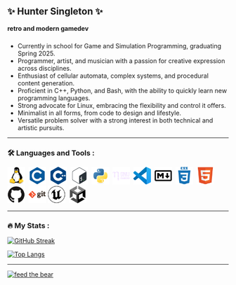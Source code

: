 ## ✨ Hunter Singleton ✨

**retro and modern gamedev**

### <About me>

- Currently in school for Game and Simulation Programming, graduating Spring 2025.
- Programmer, artist, and musician with a passion for creative expression across disciplines.
- Enthusiast of cellular automata, complex systems, and procedural content generation.
- Proficient in C++, Python, and Bash, with the ability to quickly learn new programming languages.
- Strong advocate for Linux, embracing the flexibility and control it offers.
- Minimalist in all forms, from code to design and lifestyle.
- Versatile problem solver with a strong interest in both technical and artistic pursuits.
  
---

### :hammer_and_wrench: Languages and Tools :
<div>
  <img src="https://github.com/devicons/devicon/blob/master/icons/linux/linux-original.svg"  title="linux" alt="linux" width="40" height="40"/>&nbsp;
 <img src="https://github.com/devicons/devicon/blob/master/icons/c/c-plain.svg"  title="C" alt="C" width="40" height="40"/>&nbsp;
  <img src="https://github.com/devicons/devicon/blob/master/icons/cplusplus/cplusplus-plain.svg"  title="Cplusplus" alt="Cpluslpus" width="40" height="40"/>&nbsp;
  <img src="https://github.com/devicons/devicon/blob/master/icons/bash/bash-original.svg"  title="bash" alt="bash" width="40" height="40"/>&nbsp;
  <img src="https://github.com/devicons/devicon/blob/master/icons/python/python-original.svg"  title="python" alt="python" width="40" height="40"/>&nbsp;
  <img src="https://github.com/devicons/devicon/blob/master/icons/nano/nano-original-wordmark.svg"  title="nano" alt="nano" width="40" height="40"/>&nbsp;
  <img src="https://github.com/devicons/devicon/blob/master/icons/vscode/vscode-original.svg"  title="vscode" alt="vscode" width="40" height="40"/>&nbsp;
  <img src="https://github.com/devicons/devicon/blob/master/icons/markdown/markdown-original.svg"  title="markdown" alt="markdown" width="40" height="40"/>&nbsp;
  <img src="https://github.com/devicons/devicon/blob/master/icons/css3/css3-plain-wordmark.svg"  title="CSS3" alt="CSS" width="40" height="40"/>&nbsp;
  <img src="https://github.com/devicons/devicon/blob/master/icons/html5/html5-original.svg" title="HTML5" alt="HTML" width="40" height="40"/>&nbsp;
  <img src="https://github.com/devicons/devicon/blob/master/icons/github/github-original.svg"  title="github" alt="github" width="40" height="40"/>&nbsp;
  <img src="https://github.com/devicons/devicon/blob/master/icons/git/git-original-wordmark.svg" title="Git" **alt="Git" width="40" height="40"/>
   <img src="https://github.com/devicons/devicon/blob/master/icons/unrealengine/unrealengine-original.svg"  title="unreal" alt="unreal" width="40" height="40"/>&nbsp;
   <img src="https://github.com/devicons/devicon/blob/master/icons/unity/unity-original.svg"  title="unity" alt="unity" width="40" height="40"/>&nbsp;
</div>




  ---
 
    
### :fire: My Stats :
[![GitHub Streak](http://github-readme-streak-stats.herokuapp.com?user=bearmade&theme=dark&background=000000)](https://git.io/streak-stats)

[![Top Langs](https://github-readme-stats.vercel.app/api/top-langs/?username=bearmade&layout=compact&theme=vision-friendly-dark)](https://github.com/anuraghazra/github-readme-stats)


---



<a href="https://www.buymeacoffee.com/bearmade" target="_blank"><img src="https://cdn.buymeacoffee.com/buttons/default-orange.png" alt="feed the bear" height="41" width="174"></a>

